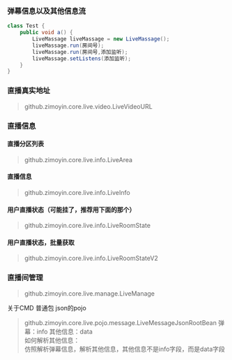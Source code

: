 ### 弹幕信息以及其他信息流

```java
class Test {
    public void a() {
        LiveMassage liveMassage = new LiveMassage();
        liveMassage.run(房间号);
        liveMassage.run(房间号,添加监听);
        liveMassage.setListens(添加监听);
    }
}
```

### 直播真实地址

> github.zimoyin.core.live.video.LiveVideoURL

### 直播信息

#### 直播分区列表

> github.zimoyin.core.live.info.LiveArea

#### 直播信息

> github.zimoyin.core.live.info.LiveInfo

#### 用户直播状态（可能挂了，推荐用下面的那个）

> github.zimoyin.core.live.info.LiveRoomState

#### 用户直播状态，批量获取

> github.zimoyin.core.live.info.LiveRoomStateV2

### 直播间管理
> github.zimoyin.core.live.manage.LiveManage



关于CMD 普通包 json的pojo  
> github.zimoyin.core.live.pojo.message.LiveMessageJsonRootBean
> 弹幕：info
> 其他信息：data  
如何解析其他信息：  
> 仿照解析弹幕信息，解析其他信息，其他信息不是info字段，而是data字段



